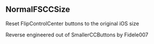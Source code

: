 ## NormalFSCCSize

Reset FlipControlCenter buttons to the original iOS size

Reverse engineered out of SmallerCCButtons by Fidele007
